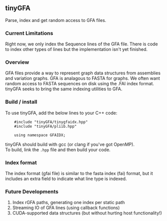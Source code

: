 tinyGFA
-----------------
Parse, index and get random access to GFA files.

### Current Limitations
Right now, we only index the Sequence lines of the
GFA file. There is code to index other types of lines
but the implementation isn't yet finished.


### Overview
GFA files provide a way to represent graph data structures from
assemblies and variation graphs. GFA is analagous to FASTA for
graphs. We often want random access to FASTA sequences on disk
using the .FAI index format. tinyGFA seeks to bring the same
indexing utilities to GFA.


### Build / install
To use tinyGFA, add the below lines to your C++ code:  
```
    #include "tinyGFA/tinygfaidx.hpp"  
    #include "tinyGFA/pliib.hpp"

    using namespace GFAIDX;
```

tinyGFA should build with gcc (or clang if you've got OpenMP).  
To build, link the `.hpp` file and then build your code.

### Index format
The index format (gfai file) is similar to the fasta index (fai) format,
but it includes an extra field to indicate what line type is indexed.


### Future Developments
1. Index rGFA paths, generating one index per static path
2. Streaming IO of GFA lines (using callback functions)
3. CUDA-supported data structures (but without hurting host functionality!)
